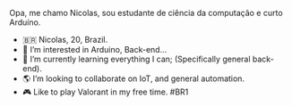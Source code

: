 Opa, me chamo Nicolas, sou estudante de ciência da computação e curto Arduíno.

- 🇧🇷 Nicolas, 20, Brazil.
- 👀 I’m interested in Arduino, Back-end...
- 🌱 I’m currently learning everything I can; (Specifically general back-end).
- 🌎 I’m looking to collaborate on IoT, and general automation. 
- 🎮 Like to play Valorant in my free time. #BR1

